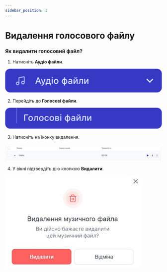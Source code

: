 ```yaml
---
sidebar_position: 2
---
```


# Видалення голосового файлу
	
### Як видалити голосовий файл?

1.	Натисніть **Аудіо файли**.
 
 ![](../../img/general-settings/voice-files/side-bar-audio-files-tab.svg)
 
2.	Перейдіть до **Голосові файли**.
 
 ![](../../img/general-settings/voice-files/side-bar-voice-files-tab.svg)

3.	Натисніть на іконку видалення.
 
 ![](../../img/general-settings/voice-files/Рисунок75.png)

4.	У вікні підтвердіть дію кнопкою **Видалити**.

 ![](../../img/general-settings/voice-files/Рисунок76.png)
